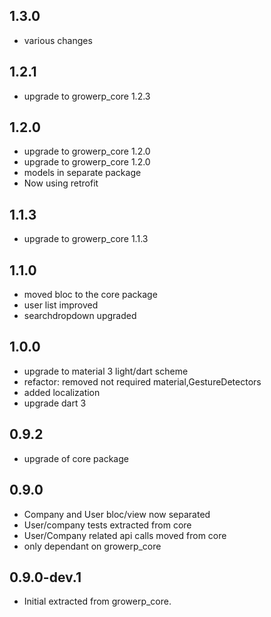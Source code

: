 ## 1.3.0
* various changes

## 1.2.1
* upgrade to growerp_core 1.2.3

## 1.2.0
* upgrade to growerp_core 1.2.0
* upgrade to growerp_core 1.2.0
* models in separate package
* Now using retrofit

## 1.1.3
* upgrade to growerp_core 1.1.3

## 1.1.0
*  moved bloc to the core package
*  user list improved
*  searchdropdown upgraded 

## 1.0.0
* upgrade to material 3 light/dart scheme
* refactor: removed not required material,GestureDetectors
* added localization
* upgrade dart 3

## 0.9.2
* upgrade of core package

## 0.9.0
* Company and User bloc/view now separated
* User/company tests extracted from core
* User/Company related api calls moved from core
* only dependant on growerp_core

## 0.9.0-dev.1
* Initial extracted from growerp_core.
